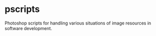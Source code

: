 # pscripts
Photoshop scripts for handling various situations of image resources in software development.
